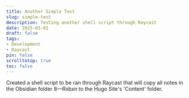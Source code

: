 ```yaml
---
title: Another Simple Test
slug: simple-test
description: Testing another shell script through Raycast
date: 2025-03-01 
draft: false 
tags: 
- Development
- Raycast
pin: false
scrolltotop: true
toc: false
--- 
```


Created a shell script to be ran through Raycast that will copy all notes in the Obsidian folder 8—Rxbxn to the Hugo Site's 'Content' folder.
